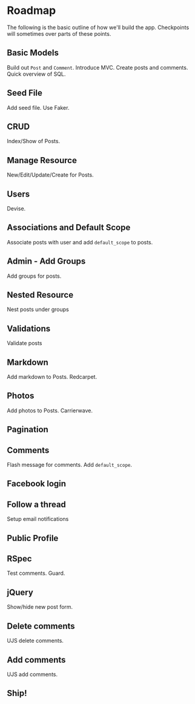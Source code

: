 # Roadmap

The following is the basic outline of how we'll build the app. Checkpoints will sometimes over parts of these points.

## Basic Models

Build out `Post` and `Comment`. Introduce MVC. Create posts and comments. Quick overview of SQL.

## Seed File

Add seed file. Use Faker.

## CRUD

Index/Show of Posts.

## Manage Resource

New/Edit/Update/Create for Posts.

## Users

Devise.

## Associations and Default Scope

Associate posts with user and add `default_scope` to posts.

## Admin - Add Groups

Add groups for posts.

## Nested Resource

Nest posts under groups

## Validations

Validate posts

## Markdown

Add markdown to Posts. Redcarpet.

## Photos

Add photos to Posts. Carrierwave.

## Pagination

## Comments

Flash message for comments. Add `default_scope`.

## Facebook login

## Follow a thread

Setup email notifications

## Public Profile

## RSpec

Test comments. Guard.

## jQuery

Show/hide new post form.

## Delete comments

UJS delete comments.

## Add comments

UJS add comments.

## Ship!
